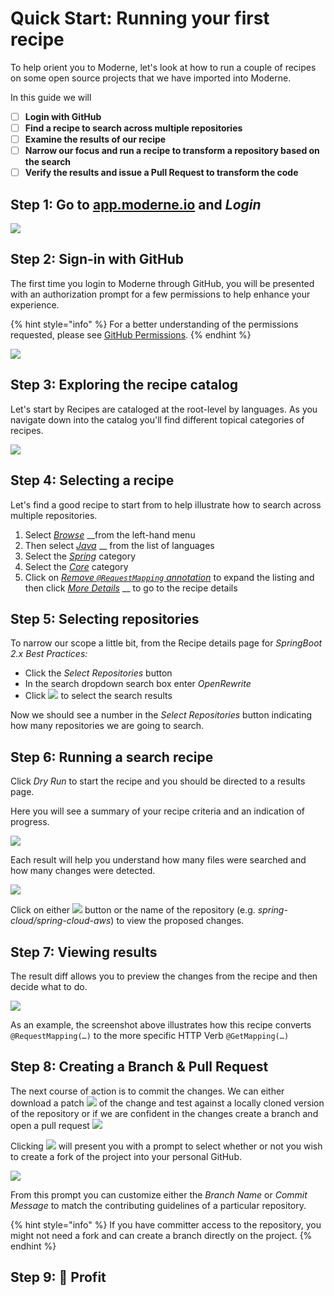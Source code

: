 # Quick Start: Running your first recipe

To help orient you to Moderne, let's look at how to run a couple of recipes on some open source projects that we have imported into Moderne. 

In this guide we will

* [ ] **Login with GitHub**
* [ ] **Find a recipe to search across multiple repositories**
* [ ] **Examine the results of our recipe**
* [ ] **Narrow our focus and run a recipe to transform a repository based on the search**
* [ ] **Verify the results and issue a Pull Request to transform the code**

## Step 1: Go to [app.moderne.io](https://app.moderne.io) and _Login_

![](../.gitbook/assets/authentication-login.png)

## Step 2: Sign-in with GitHub

The first time you login to Moderne through GitHub, you will be presented with an authorization prompt for a few permissions to help enhance your experience. 

{% hint style="info" %}
For a better understanding of the permissions requested, please see [GitHub Permissions](../references/github-permissions.md#oauth-permission).
{% endhint %}

![](../.gitbook/assets/authentication-github-signin.png)

## Step 3: Exploring the recipe catalog

Let's start by Recipes are cataloged at the root-level by languages. As you navigate down into the catalog you'll find different topical categories of recipes.

![](../.gitbook/assets/recipe-catalog.png)

## Step 4: Selecting a recipe

Let's find a good recipe to start from to help illustrate how to search across multiple repositories.

1. Select [_Browse_](https://app.moderne.io/browse) __from the left-hand menu
2. Then select [_Java_](https://app.moderne.io/recipes/org.openrewrite.java) __ from the list of languages
3. Select the [_Spring_](https://app.moderne.io/recipes/org.openrewrite.java.spring) category
4. Select the [_Core_](https://app.moderne.io/recipes/org.openrewrite.java.spring.core) category
5. Click on [_Remove `@RequestMapping` annotation_](https://app.moderne.io/recipes/org.openrewrite.java.spring.NoRequestMappingAnnotation) to expand the listing and then click [_More Details_](https://app.moderne.io/recipes/org.openrewrite.java.spring.NoRequestMappingAnnotation) __ to go to the recipe details

## Step 5: Selecting repositories

To narrow our scope a little bit, from the Recipe details page for _SpringBoot 2.x Best Practices:_ 

* Click the _Select Repositories_ button
* In the search dropdown search box enter _OpenRewrite_
* Click ![](../.gitbook/assets/select-only.png) to select the search results

Now we should see a number in the _Select Repositories_ button indicating how many repositories we are going to search.

## Step 6: Running a search recipe

Click _Dry Run_ to start the recipe and you should be directed to a results page.

Here you will see a summary of your recipe criteria and an indication of progress.

![](../.gitbook/assets/results-summary.png)

Each result will help you understand how many files were searched and how many changes were detected. 

![](../.gitbook/assets/recipe-results-pet-clinic.png)

Click on  either ![](../.gitbook/assets/diff-button.png) button or the name of the repository \(e.g. _spring-cloud/spring-cloud-aws_\) to view the proposed changes.

## Step 7: Viewing results

The result diff allows you to preview the changes from the recipe and then decide what to do. 

![](../.gitbook/assets/recipe-results-pet-clinic-diff.png)

As an example, the screenshot above illustrates how this recipe converts `@RequestMapping(…)` to the more specific HTTP Verb `@GetMapping(…)`

## Step 8: Creating a Branch & Pull Request

The next course of action is to commit the changes. We can either download a patch ![](../.gitbook/assets/result-diff-download-patch.png) of the change and test against a locally cloned version of the repository or if we are confident in the changes create a branch and open a pull request ![](../.gitbook/assets/result-diff-create-branch.png) 

Clicking ![](../.gitbook/assets/result-diff-create-branch.png)  will present you with a prompt to select whether or not you wish to create a fork of the project into your personal GitHub.

![](../.gitbook/assets/results-diff-create-branch.png)

From this prompt you can customize either the _Branch Name_ or _Commit Message_ to match the contributing guidelines of a particular repository.

{% hint style="info" %}
If you have committer access to the repository, you might not need a fork and can create a branch directly on the project.
{% endhint %}

## Step 9: 🎉 Profit 

